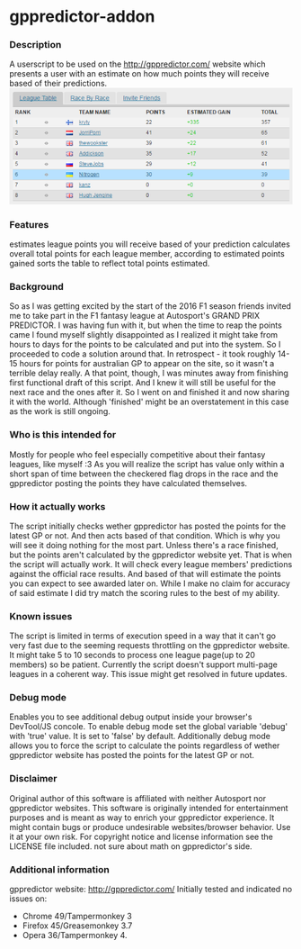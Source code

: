 # gppredictor-addon

### Description
A userscript to be used on the http://gppredictor.com/ website which presents a user with an estimate on how much points they will receive based of their predictions.
![Like this](https://github.com/NitrogenUA/gppredictor-addon/blob/master/example.png)

### Features
estimates league points you will receive based of your prediction
calculates overall total points for each league member, according to estimated points gained
sorts the table to reflect total points estimated.

### Background
So as I was getting excited by the start of the 2016 F1 season friends invited me to take part in the F1 fantasy league at Autosport's GRAND PRIX PREDICTOR. I was having fun with it, but when the time to reap the points came I found myself slightly disappointed as I realized it might take from hours to days for the points to be calculated and put into the system. So I proceeded to code a solution around that. In retrospect - it took roughly 14-15 hours for points for australian GP to appear on the site, so it wasn't a terrible delay really. A that point, though, I was minutes away from finishing first functional draft of this script. And I knew it will still be useful for the next race and the ones after it. So I went on and finished it and now sharing it with the world. Although 'finished' might be an overstatement in this case as the work is still ongoing.

### Who is this intended for
Mostly for people who feel especially competitive about their fantasy leagues, like myself :3 As you will realize the script has value only within a short span of time between the checkered flag drops in the race and the gppredictor posting the points they have calculated themselves.

### How it actually works
The script initially checks wether gppredictor has posted the points for the latest GP or not. And then acts based of that condition. Which is why you will see it doing nothing for the most part. Unless there's a race finished, but the points aren't calculated by the gppredictor website yet. That is when the script will actually work. It will check every league members' predictions against the official race results. And based of that will estimate the points you can expect to see awarded later on. While I make no claim for accuracy of said estimate I did try match the scoring rules to the best of my ability.

### Known issues
The script is limited in terms of execution speed in a way that it can't go very fast due to the seeming requests throttling on the gppredictor website. It might take 5 to 10 seconds to process one league page(up to 20 members) so be patient.
Currently the script doesn't support multi-page leagues in a coherent way. This issue might get resolved in future updates.

### Debug mode
Enables you to see additional debug output inside your browser's DevTool/JS concole. To enable debug mode set the global variable 'debug' with 'true' value. It is set to 'false' by default. Additionally debug mode allows you to force the script to calculate the points regardless of wether gppredictor website has posted the points for the latest GP or not.

### Disclaimer
Original author of this software is affiliated with neither Autosport nor gppredictor websites. This software is originally intended for entertainment purposes and is meant as way to enrich your gppredictor experience. It might contain bugs or produce undesirable websites/browser behavior. Use it at your own risk. For copyright notice and license information see the LICENSE file included.
not sure about math on gppredictor's side.

### Additional information
gppredictor website: http://gppredictor.com/
Initially tested and indicated no issues on:
* Chrome 49/Tampermonkey 3
* Firefox 45/Greasemonkey 3.7
* Opera 36/Tampermonkey 4.
